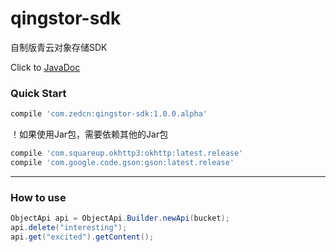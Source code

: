 # qingstor-sdk
自制版青云对象存储SDK

Click to [JavaDoc](http://cn-zed.github.io/qingstor-sdk/javadoc/)

### Quick Start

```gradle
compile 'com.zedcn:qingstor-sdk:1.0.0.alpha'
```

！如果使用Jar包，需要依赖其他的Jar包

```groovy
compile 'com.squareup.okhttp3:okhttp:latest.release'
compile 'com.google.code.gson:gson:latest.release'
```

----------------------------------

### How to use

```java
ObjectApi api = ObjectApi.Builder.newApi(bucket);
api.delete("interesting");
api.get("excited").getContent();
```
